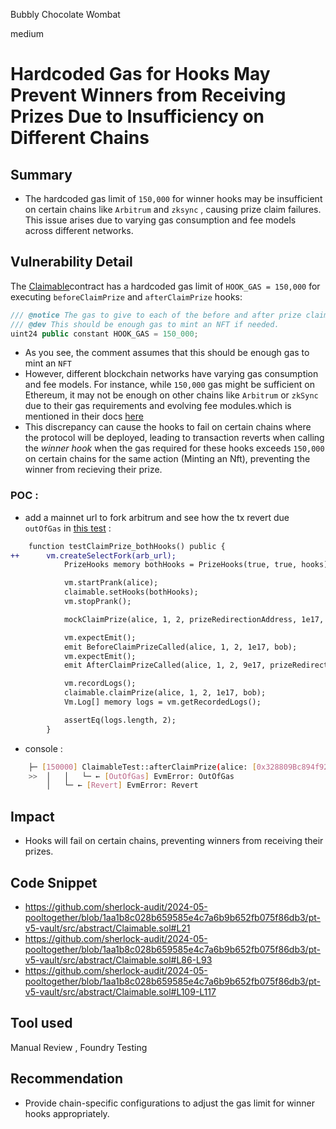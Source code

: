 Bubbly Chocolate Wombat

medium

# Hardcoded Gas for Hooks May Prevent Winners from Receiving Prizes Due to Insufficiency on Different Chains

## Summary
- The hardcoded gas limit of `150,000` for winner hooks may be insufficient on certain chains like `Arbitrum` and `zksync` , causing prize claim failures. This issue arises due to varying gas consumption and fee models across different networks.
## Vulnerability Detail
The [Claimable](https://github.com/sherlock-audit/2024-05-pooltogether/blob/main/pt-v5-vault/src/abstract/Claimable.sol)contract has a hardcoded gas limit of `HOOK_GAS = 150,000` for executing `beforeClaimPrize` and `afterClaimPrize` hooks:
```js
/// @notice The gas to give to each of the before and after prize claim hooks.
/// @dev This should be enough gas to mint an NFT if needed.
uint24 public constant HOOK_GAS = 150_000;
```
- As you see, the comment assumes that this should be enough gas to mint an `NFT`
- However, different blockchain networks have varying gas consumption and fee models. For instance, while `150,000` gas might be sufficient on Ethereum, it may not be enough on other chains like `Arbitrum` or `zkSync` due to their gas requirements and evolving fee modules.which is mentioned in their docs [here](https://docs.zksync.io/build/quick-start/best-practices.html#do-not-rely-on-evm-gas-logic)
- This discrepancy can cause the hooks to fail on certain chains where the protocol will be deployed, leading to transaction reverts when calling the *winner hook* when the gas required for these hooks exceeds `150,000` on certain chains for the same action (Minting an Nft), preventing the winner from recieving their prize.
### POC : 
- add a mainnet  url to fork arbitrum and see how the tx revert due `outOfGas` in [this test](https://github.com/sherlock-audit/2024-05-pooltogether/blob/1aa1b8c028b659585e4c7a6b9b652fb075f86db3/pt-v5-vault/test/unit/Claimable.t.sol#L153-L172) : 
```diff
    function testClaimPrize_bothHooks() public {
++      vm.createSelectFork(arb_url);
            PrizeHooks memory bothHooks = PrizeHooks(true, true, hooks);

            vm.startPrank(alice);
            claimable.setHooks(bothHooks);
            vm.stopPrank();

            mockClaimPrize(alice, 1, 2, prizeRedirectionAddress, 1e17, bob);

            vm.expectEmit();
            emit BeforeClaimPrizeCalled(alice, 1, 2, 1e17, bob);
            vm.expectEmit();
            emit AfterClaimPrizeCalled(alice, 1, 2, 9e17, prizeRedirectionAddress, "hook data");

            vm.recordLogs();
            claimable.claimPrize(alice, 1, 2, 1e17, bob);
            Vm.Log[] memory logs = vm.getRecordedLogs();

            assertEq(logs.length, 2);
        }
```
- console : 
```sh
    ├─ [150000] ClaimableTest::afterClaimPrize(alice: [0x328809Bc894f92807417D2dAD6b7C998c1aFdac6], 1, 2, 900000000000000000 [9e17], prizeRedirectionAddress: [0x1dD8E5dC40Be9fB68833C78dd78D3F71EA16f762], 0x686f6f6b2064617461)
    >>  │   │   └─ ← [OutOfGas] EvmError: OutOfGas
        │   └─ ← [Revert] EvmError: Revert
 ```
## Impact
- Hooks will fail on certain chains, preventing winners from receiving their prizes.
## Code Snippet
- https://github.com/sherlock-audit/2024-05-pooltogether/blob/1aa1b8c028b659585e4c7a6b9b652fb075f86db3/pt-v5-vault/src/abstract/Claimable.sol#L21
- https://github.com/sherlock-audit/2024-05-pooltogether/blob/1aa1b8c028b659585e4c7a6b9b652fb075f86db3/pt-v5-vault/src/abstract/Claimable.sol#L86-L93
- https://github.com/sherlock-audit/2024-05-pooltogether/blob/1aa1b8c028b659585e4c7a6b9b652fb075f86db3/pt-v5-vault/src/abstract/Claimable.sol#L109-L117
## Tool used
Manual Review , Foundry Testing
## Recommendation
 - Provide chain-specific configurations to adjust the gas limit for winner hooks  appropriately.
